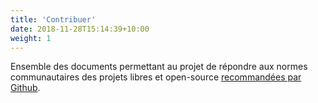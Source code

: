 ```yaml
---
title: 'Contribuer'
date: 2018-11-28T15:14:39+10:00
weight: 1
---
```


Ensemble des documents permettant au projet de répondre aux normes communautaires des projets libres et open-source [recommandées par Github](https://opensource.guide/).
